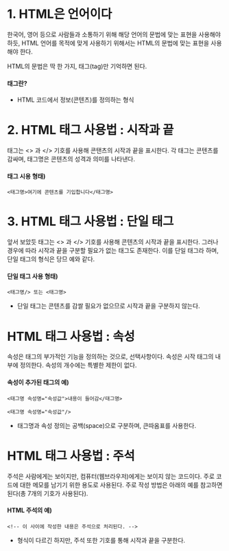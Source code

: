 # 1. HTML은 언어이다
한국어, 영어 등으로 사람들과 소통하기 위해 해당 언어의 문법에 맞는 표현을 사용해야 하듯, HTML 언어를 목적에 맞게 사용하기 위해서는 HTML의 문법에 맞는 표현을 사용해야 한다.

HTML의 문법은 딱 한 가지, 태그(tag)만 기억하면 된다.

#### 태그란?
* HTML 코드에서 정보(콘텐츠)를 정의하는 형식

# 2. HTML 태그 사용법 : 시작과 끝
태그는 <> 과 </> 기호를 사용해 콘탠츠의 시작과 끝을 표시한다.
각 태그는 콘텐츠를 감싸며, 태그명은 콘텐츠의 성격과 의미를 나타낸다.

#### 태그 시용 형태)

`<태그명>여기에 콘텐츠를 기입합니다</태그명>`

# 3. HTML 태그 사용법 : 단일 태그
앞서 보았듯 태그는 <> 과 </> 기호를 사용해 콘텐츠의 시작과 끝을 표시한다.
그러나 경우에 따라 시작과 끝을 구분할 필요가 없는 태그도 존재한다.
이를 단일 태그라 하며, 단일 태그의 형식은 당므 예와 같다.

#### 단일 태그 사용 형태)

`<태그명/> 또는 <태그명>`

* 단일 태그는 콘텐츠를 감쌀 필요가 없으므로 시작과 끝을 구분하지 않는다.

# HTML 태그 사용법 : 속성
속성은 태그의 부가적인 기능을 정의하는 것으로, 선택사항이다.
속성은 시작 태그의 내부에 정의한다. 속성의 개수에는 특별한 제한이 없다.

#### 속성이 추가된 태그의 예)

`<태그명 속성명="속성값">내용이 들어감</태그명>`

`<태그명 속성명="속성값"/>`

* 태그명과 속성 정의는 공백(space)으로 구분하며, 큰따옴표를 사용한다.

# HTML 태그 사용법 : 주석
주석은 사람에게는 보이지만, 컴퓨터(웹브라우저)에게는 보이지 않는 코드이다.
주로 코드에 대한 메모를 남기기 위한 용도로 사용된다.
주로 작성 방법은 아래의 예를 참고하면 된다(총 7개의 기호가 사용된다).

#### HTML 주석의 예)

`<!-- 이 사이에 작성한 내용은 주석으로 처리된다. -->`

* 형식이 다르긴 하지만, 주석 또한 기호를 통해 시작과 끝을 구분한다.
